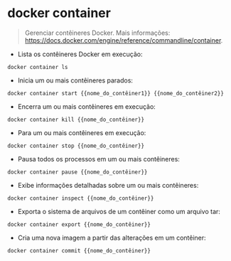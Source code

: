 # docker container

> Gerenciar contêineres Docker.
> Mais informações: <https://docs.docker.com/engine/reference/commandline/container>.

- Lista os contêineres Docker em execução:

`docker container ls`

- Inicia um ou mais contêineres parados:

`docker container start {{nome_do_contêiner1}} {{nome_do_contêiner2}}`

- Encerra um ou mais contêineres em execução:

`docker container kill {{nome_do_contêiner}}`

- Para um ou mais contêineres em execução:

`docker container stop {{nome_do_contêiner}}`

- Pausa todos os processos em um ou mais contêineres:

`docker container pause {{nome_do_contêiner}}`

- Exibe informações detalhadas sobre um ou mais contêineres:

`docker container inspect {{nome_do_contêiner}}`

- Exporta o sistema de arquivos de um contêiner como um arquivo tar:

`docker container export {{nome_do_contêiner}}`

- Cria uma nova imagem a partir das alterações em um contêiner:

`docker container commit {{nome_do_contêiner}}`

